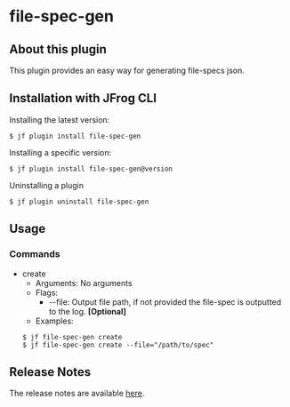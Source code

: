 # file-spec-gen

## About this plugin
This plugin provides an easy way for generating file-specs json.

## Installation with JFrog CLI
Installing the latest version:

`$ jf plugin install file-spec-gen`

Installing a specific version:

`$ jf plugin install file-spec-gen@version`

Uninstalling a plugin

`$ jf plugin uninstall file-spec-gen`

## Usage
### Commands
* create
    - Arguments:
        No arguments
    - Flags:
        - --file: Output file path, if not provided the file-spec is outputted to the log. **[Optional]**
    - Examples:
    ```
  $ jf file-spec-gen create
  $ jf file-spec-gen create --file="/path/to/spec"
  ```

## Release Notes
The release notes are available [here](RELEASE.md).
